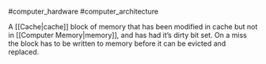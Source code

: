 #computer_hardware #computer_architecture 

A [[Cache|cache]] block of memory that has been modified in cache but not in [[Computer Memory|memory]], and has had it’s dirty bit set. On a miss the block has to be written to memory before it can be evicted and replaced.